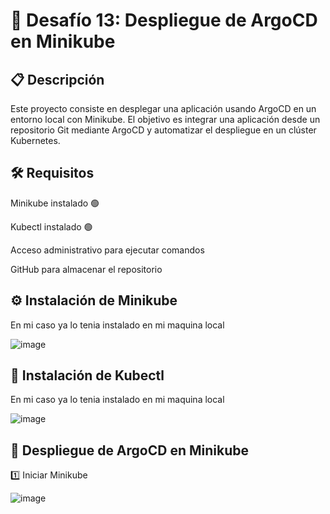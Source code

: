 # 🚀 Desafío 13: Despliegue de ArgoCD en Minikube

## 📋 Descripción

Este proyecto consiste en desplegar una aplicación usando ArgoCD en un entorno local con Minikube. El objetivo es integrar una aplicación desde un repositorio Git mediante ArgoCD y automatizar el despliegue en un clúster Kubernetes.

## 🛠️ Requisitos

Minikube instalado 🟢

Kubectl instalado 🟢

Acceso administrativo para ejecutar comandos

GitHub para almacenar el repositorio

## ⚙️ Instalación de Minikube
En mi caso ya lo tenia instalado en mi maquina local 

![image](https://github.com/user-attachments/assets/74ec47eb-1f79-4823-9e1b-d781862c39bc)

## 🧰 Instalación de Kubectl

En mi caso ya lo tenia instalado en mi maquina local 

![image](https://github.com/user-attachments/assets/b2188c3e-b61b-431b-bd0b-0d8606818412)

## 🚦 Despliegue de ArgoCD en Minikube

1️⃣ Iniciar Minikube

![image](https://github.com/user-attachments/assets/2b842d22-8b42-426f-9590-fc7e6c54fbe2)
